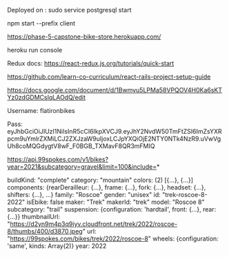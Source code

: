 Deployed on :
sudo service postgresql start

npm start --prefix client

https://phase-5-capstone-bike-store.herokuapp.com/

heroku run console

Redux docs: https://react-redux.js.org/tutorials/quick-start

https://github.com/learn-co-curriculum/react-rails-project-setup-guide


https://docs.google.com/document/d/1Bwmyu5LPMa58VPQOV4H0Ka6sKTYz0zdGDMCsIqLAOdQ/edit


Username: flatironbikes

Pass: eyJhbGciOiJIUzI1NiIsInR5cCI6IkpXVCJ9.eyJhY2NvdW50TmFtZSI6ImZsYXRpcm9uYmlrZXMiLCJ2ZXJzaW9uIjoxLCJpYXQiOjE2NTY0NTk4NzR9.uVwVgUh8coMQGdygtV8wF_F0BGB_TXMavF8QR3mFMIQ

https://api.99spokes.com/v1/bikes?year=2021&subcategory=gravel&limit=100&include=*


buildKind: "complete"
category: "mountain"
colors: (2) [{…}, {…}]
components: {rearDerailleur: {…}, frame: {…}, fork: {…}, headset: {…}, shifters: {…}, …}
family: "Roscoe"
gender: "unisex"
id: "trek-roscoe-8-2022"
isEbike: false
maker: "Trek"
makerId: "trek"
model: "Roscoe 8"
subcategory: "trail"
suspension: {configuration: 'hardtail', front: {…}, rear: {…}}
thumbnailUrl: "https://d2yn9m4p3q9iyv.cloudfront.net/trek/2022/roscoe-8/thumbs/400/d3870.jpeg"
url: "https://99spokes.com/bikes/trek/2022/roscoe-8"
wheels: {configuration: 'same', kinds: Array(2)}
year: 2022
